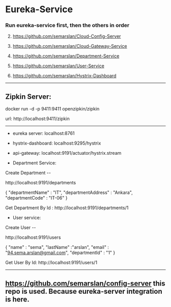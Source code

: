 # Eureka-Service

### Run eureka-service first, then the others in order


2. https://github.com/semarslan/Cloud-Config-Server 

3. https://github.com/semarslan/Cloud-Gateway-Service

4. https://github.com/semarslan/Department-Service

5. https://github.com/semarslan/User-Service

6. https://github.com/semarslan/Hystrix-Dashboard


-----------

## Zipkin Server:

docker run -d -p 9411:9411 openzipkin/zipkin

url: http://localhost:9411/zipkin


-------------------

* eureka server: localhost:8761
* hystrix-dashboard: localhost:9295/hystrix
* api-gateway: localhost:9191/actuator/hystrix.stream


* Department Service:

Create Department -- 

http://localhost:9191/departments 

{
	"departmentName" : "IT",
	"departmentAddress" : "Ankara",
	"departmentCode" : "IT-06"
}

Get Department By Id : http://localhost:9191/departments/1

* User service: 

Create User --

http://localhost:9191/users

{
	"name" : "sema",
	"lastName" :"arslan",
	"email" : "94.sema.arslan@gmail.com",
	"departmentId" : "1"
}

Get User By Id: http://localhost:9191/users/1

------------

## https://github.com/semarslan/config-server this repo is used. Because eureka-server integration is here.



